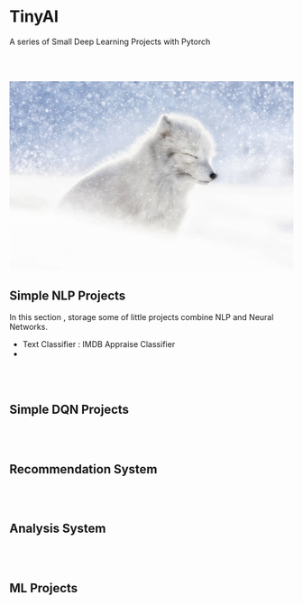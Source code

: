 # TinyAI

A series of Small Deep Learning Projects with Pytorch

<br> 
<br>


  ![Image](arctic-fox.jpg)


## Simple NLP Projects

In this section , storage some of little projects combine NLP and Neural Networks.

* Text Classifier : IMDB Appraise Classifier
* 

<br> 
<br>

## Simple DQN Projects

<br> 
<br>

## Recommendation System

<br> 
<br>

## Analysis System

<br> 
<br>

## ML Projects
